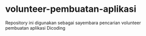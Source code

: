 # volunteer-pembuatan-aplikasi
Repository ini digunakan sebagai sayembara pencarian volunteer pembuatan aplikasi Dicoding
